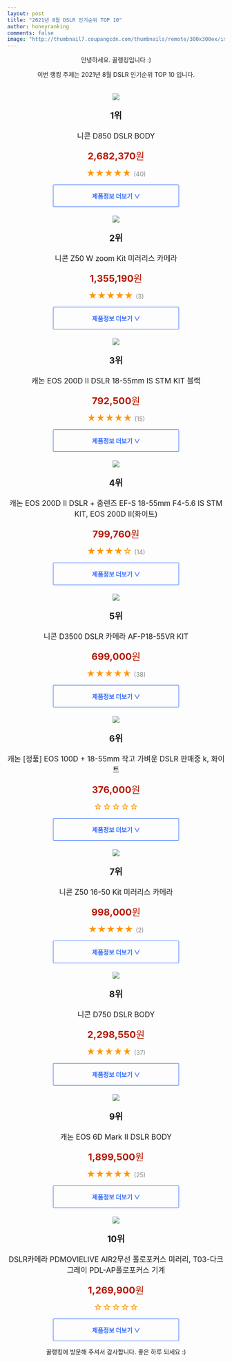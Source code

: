 ```yaml
--- 
layout: post 
title: "2021년 8월 DSLR 인기순위 TOP 10" 
author: honeyranking 
comments: false 
image: "http://thumbnail7.coupangcdn.com/thumbnails/remote/300x300ex/image/product/image/vendoritem/2018/04/23/3510869372/3b4928cf-4e93-43ba-86ea-73437a7ffaf9.jpg" 
--- 
```

<p style="text-align: center;">안녕하세요. 꿀랭킹입니다 :)</p> <p style="text-align: center;">이번 랭킹 주제는 2021년 8월 DSLR 인기순위 TOP 10 입니다.</p><center><img src="http://thumbnail7.coupangcdn.com/thumbnails/remote/300x300ex/image/product/image/vendoritem/2018/04/23/3510869372/3b4928cf-4e93-43ba-86ea-73437a7ffaf9.jpg" style="margin-top:20px" /></center> <p style="text-align: center; font-size: 20px"><b>1위</b></p> <p style="text-align: center; font-size: 17px">니콘 D850 DSLR BODY</p> <p style="text-align: center;"><span style="color: #b61800; font-size: 22px;"><b>2,682,370</b>원</span></p> <p style="text-align: center;"><span style="color: #ff9600; font-size: 20px;">★★★★★ </span><span style="color: #878787;">(40)</span></p> <center><a href="https://coupa.ng/b5kiAZ"> <div style="font-size: 14px; display: inline-block; padding: 15px 90px; color: #346aff; border-radius: 2px; border: 1px solid #346aff; cursor: pointer;"><b>제품정보 더보기 &or;</b></div> </a></center><center><img src="http://thumbnail6.coupangcdn.com/thumbnails/remote/300x300ex/image/retail/images/2020/08/03/18/2/6ab9dba4-c769-4c50-bc2f-f8d455760dd0.jpg" style="margin-top:20px" /></center> <p style="text-align: center; font-size: 20px"><b>2위</b></p> <p style="text-align: center; font-size: 17px">니콘 Z50 W zoom Kit 미러리스 카메라</p> <p style="text-align: center;"><span style="color: #b61800; font-size: 22px;"><b>1,355,190</b>원</span></p> <p style="text-align: center;"><span style="color: #ff9600; font-size: 20px;">★★★★★ </span><span style="color: #878787;">(3)</span></p> <center><a href="https://coupa.ng/b5kiA0"> <div style="font-size: 14px; display: inline-block; padding: 15px 90px; color: #346aff; border-radius: 2px; border: 1px solid #346aff; cursor: pointer;"><b>제품정보 더보기 &or;</b></div> </a></center><center><img src="http://thumbnail7.coupangcdn.com/thumbnails/remote/300x300ex/image/retail/images/2019/05/03/4/4/310b222d-c709-4e20-9768-60e3282beb3c.jpg" style="margin-top:20px" /></center> <p style="text-align: center; font-size: 20px"><b>3위</b></p> <p style="text-align: center; font-size: 17px">캐논 EOS 200D II DSLR 18-55mm IS STM KIT 블랙</p> <p style="text-align: center;"><span style="color: #b61800; font-size: 22px;"><b>792,500</b>원</span></p> <p style="text-align: center;"><span style="color: #ff9600; font-size: 20px;">★★★★★ </span><span style="color: #878787;">(15)</span></p> <center><a href="https://coupa.ng/b5kiA3"> <div style="font-size: 14px; display: inline-block; padding: 15px 90px; color: #346aff; border-radius: 2px; border: 1px solid #346aff; cursor: pointer;"><b>제품정보 더보기 &or;</b></div> </a></center><center><img src="http://thumbnail9.coupangcdn.com/thumbnails/remote/300x300ex/image/retail/images/2019/05/03/4/0/d3b5932f-3cfc-41fa-8d20-40e79ba01ecd.jpg" style="margin-top:20px" /></center> <p style="text-align: center; font-size: 20px"><b>4위</b></p> <p style="text-align: center; font-size: 17px">캐논 EOS 200D II DSLR + 줌렌즈 EF-S 18-55mm F4-5.6 IS STM KIT, EOS 200D II(화이트)</p> <p style="text-align: center;"><span style="color: #b61800; font-size: 22px;"><b>799,760</b>원</span></p> <p style="text-align: center;"><span style="color: #ff9600; font-size: 20px;">★★★★☆ </span><span style="color: #878787;">(14)</span></p> <center><a href="https://coupa.ng/b5kiA4"> <div style="font-size: 14px; display: inline-block; padding: 15px 90px; color: #346aff; border-radius: 2px; border: 1px solid #346aff; cursor: pointer;"><b>제품정보 더보기 &or;</b></div> </a></center><center><img src="http://thumbnail8.coupangcdn.com/thumbnails/remote/300x300ex/image/retail/images/961571254540793-0d9116ba-fc72-48a1-951a-455b145dd4b7.png" style="margin-top:20px" /></center> <p style="text-align: center; font-size: 20px"><b>5위</b></p> <p style="text-align: center; font-size: 17px">니콘 D3500 DSLR 카메라 AF-P18-55VR KIT</p> <p style="text-align: center;"><span style="color: #b61800; font-size: 22px;"><b>699,000</b>원</span></p> <p style="text-align: center;"><span style="color: #ff9600; font-size: 20px;">★★★★★ </span><span style="color: #878787;">(38)</span></p> <center><a href="https://coupa.ng/b5kiA7"> <div style="font-size: 14px; display: inline-block; padding: 15px 90px; color: #346aff; border-radius: 2px; border: 1px solid #346aff; cursor: pointer;"><b>제품정보 더보기 &or;</b></div> </a></center><center><img src="http://thumbnail8.coupangcdn.com/thumbnails/remote/300x300ex/image/vendor_inventory/0a0a/de72547ecebeefc952bc78786451e48e6e20d6b8ead3554e922df52376e2.jpg" style="margin-top:20px" /></center> <p style="text-align: center; font-size: 20px"><b>6위</b></p> <p style="text-align: center; font-size: 17px">캐논 [정품] EOS 100D + 18-55mm 작고 가벼운 DSLR 판매중 k, 화이트</p> <p style="text-align: center;"><span style="color: #b61800; font-size: 22px;"><b>376,000</b>원</span></p> <p style="text-align: center;"><span style="color: #ff9600; font-size: 20px;">☆☆☆☆☆ </span><span style="color: #878787;"></span></p> <center><a href="https://coupa.ng/b5kiA9"> <div style="font-size: 14px; display: inline-block; padding: 15px 90px; color: #346aff; border-radius: 2px; border: 1px solid #346aff; cursor: pointer;"><b>제품정보 더보기 &or;</b></div> </a></center><center><img src="http://thumbnail10.coupangcdn.com/thumbnails/remote/300x300ex/image/retail/images/2020/08/03/18/1/1304bcf2-c97e-4815-963f-736eede9b9df.jpg" style="margin-top:20px" /></center> <p style="text-align: center; font-size: 20px"><b>7위</b></p> <p style="text-align: center; font-size: 17px">니콘 Z50 16-50 Kit 미러리스 카메라</p> <p style="text-align: center;"><span style="color: #b61800; font-size: 22px;"><b>998,000</b>원</span></p> <p style="text-align: center;"><span style="color: #ff9600; font-size: 20px;">★★★★★ </span><span style="color: #878787;">(2)</span></p> <center><a href="https://coupa.ng/b5kiBc"> <div style="font-size: 14px; display: inline-block; padding: 15px 90px; color: #346aff; border-radius: 2px; border: 1px solid #346aff; cursor: pointer;"><b>제품정보 더보기 &or;</b></div> </a></center><center><img src="http://thumbnail10.coupangcdn.com/thumbnails/remote/300x300ex/image/product/image/vendoritem/2018/07/17/3342299877/cc332f35-29bc-4577-935b-7600e081657c.jpg" style="margin-top:20px" /></center> <p style="text-align: center; font-size: 20px"><b>8위</b></p> <p style="text-align: center; font-size: 17px">니콘 D750 DSLR BODY</p> <p style="text-align: center;"><span style="color: #b61800; font-size: 22px;"><b>2,298,550</b>원</span></p> <p style="text-align: center;"><span style="color: #ff9600; font-size: 20px;">★★★★★ </span><span style="color: #878787;">(37)</span></p> <center><a href="https://coupa.ng/b5kiBf"> <div style="font-size: 14px; display: inline-block; padding: 15px 90px; color: #346aff; border-radius: 2px; border: 1px solid #346aff; cursor: pointer;"><b>제품정보 더보기 &or;</b></div> </a></center><center><img src="http://thumbnail6.coupangcdn.com/thumbnails/remote/300x300ex/image/product/image/vendoritem/2019/02/21/3432724039/f32febf3-9f04-455f-94b1-ef56e069c5ab.jpg" style="margin-top:20px" /></center> <p style="text-align: center; font-size: 20px"><b>9위</b></p> <p style="text-align: center; font-size: 17px">캐논 EOS 6D Mark II DSLR BODY</p> <p style="text-align: center;"><span style="color: #b61800; font-size: 22px;"><b>1,899,500</b>원</span></p> <p style="text-align: center;"><span style="color: #ff9600; font-size: 20px;">★★★★★ </span><span style="color: #878787;">(25)</span></p> <center><a href="https://coupa.ng/b5kiBi"> <div style="font-size: 14px; display: inline-block; padding: 15px 90px; color: #346aff; border-radius: 2px; border: 1px solid #346aff; cursor: pointer;"><b>제품정보 더보기 &or;</b></div> </a></center><center><img src="http://thumbnail7.coupangcdn.com/thumbnails/remote/300x300ex/image/vendor_inventory/5fa7/7ba17f308a214a6728f0103bf66a9aaa3f52467f5152bcdfbfe837bdc30a.jpg" style="margin-top:20px" /></center> <p style="text-align: center; font-size: 20px"><b>10위</b></p> <p style="text-align: center; font-size: 17px">DSLR카메라 PDMOVIELIVE AIR2무선 폴로포커스 미러리, T03-다크그레이 PDL-AP폴로포커스 기계</p> <p style="text-align: center;"><span style="color: #b61800; font-size: 22px;"><b>1,269,900</b>원</span></p> <p style="text-align: center;"><span style="color: #ff9600; font-size: 20px;">☆☆☆☆☆ </span><span style="color: #878787;"></span></p> <center><a href=""> <div style="font-size: 14px; display: inline-block; padding: 15px 90px; color: #346aff; border-radius: 2px; border: 1px solid #346aff; cursor: pointer;"><b>제품정보 더보기 &or;</b></div> </a></center> <p style="text-align: center;">꿀랭킹에 방문해 주셔서 감사합니다. 좋은 하루 되세요 :)</p>
